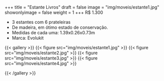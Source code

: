 +++
title = "Estante Livros"
draft = false
image = "img/moveis/estante1.jpg"
showonlyimage = false
weight = 1
+++
<span class="price">R$ 1.300</span>

<!--more-->

- 3 estantes com 6 prateleiras
- De madeira, em ótimo estado de conservação.
- Medidas de cada uma: 1.39x0.26x0.73m
- Marca: Evolukit

{{< gallery >}}
{{< figure src="img/moveis/estante1.jpg" >}}
{{< figure src="img/moveis/estante2.jpg" >}}
{{< figure src="img/moveis/estante3.jpg" >}}
{{< figure src="img/moveis/estante4.jpg" >}}

{{< /gallery >}}